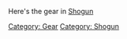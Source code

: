 Here's the gear in [Shogun](:Category:Shogun "wikilink")

[Category: Gear](Category:_Gear "wikilink") [Category:
Shogun](Category:_Shogun "wikilink")
